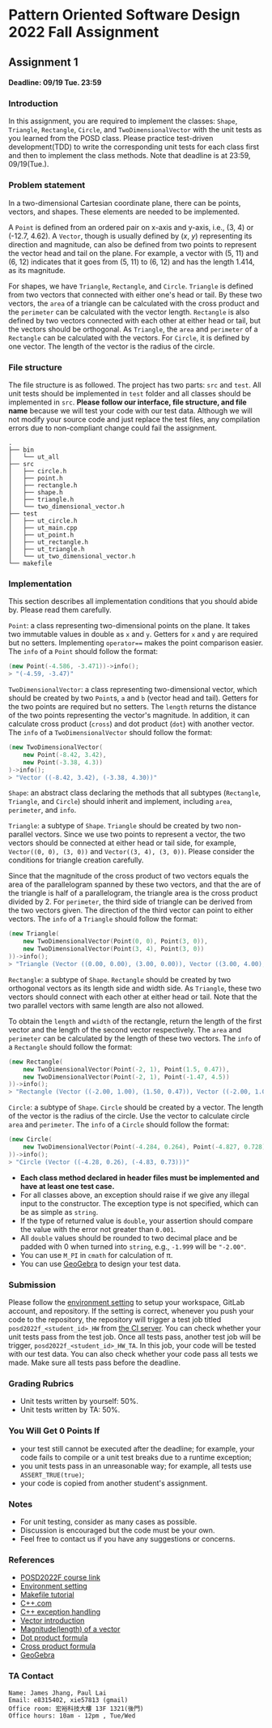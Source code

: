 # Pattern Oriented Software Design 2022 Fall Assignment

## Assignment 1
#### Deadline: 09/19 Tue. 23:59

### Introduction

In this assignment, you are required to implement the classes: `Shape`, `Triangle`, `Rectangle`, `Circle`, and `TwoDimensionalVector` with the unit tests as you learned from the POSD class. Please practice test-driven development(TDD) to write the corresponding unit tests for each class first and then to implement the class methods. Note that deadline is at 23:59, 09/19(Tue.).

### Problem statement

In a two-dimensional Cartesian coordinate plane, there can be points, vectors, and shapes. These elements are needed to be implemented.

A `Point` is defined from an ordered pair on x-axis and y-axis, i.e., (3, 4) or (-12.7, 4.62). A `Vector`, though is usually defined by (*x*, *y*) representing its direction and magnitude, can also be defined from two points to represent the vector head and tail on the plane. For example, a vector with (5, 11) and (6, 12) indicates that it goes from (5, 11) to (6, 12) and has the length 1.414, as its magnitude.

For shapes, we have `Triangle`, `Rectangle`, and `Circle`. `Triangle` is defined from two vectors that connected with either one's head or tail. By these two vectors, the `area` of a triangle can be calculated with the cross product and the `perimeter` can be calculated with the vector length. `Rectangle` is also defined by two vectors connected with each other at either head or tail, but the vectors should be orthogonal. As `Triangle`, the `area` and `perimeter` of a `Rectangle` can be calculated with the vectors. For `Circle`, it is defined by one vector. The length of the vector is the radius of the circle.

### File structure

The file structure is as followed. The project has two parts: `src` and `test`. All unit tests should be implemented in `test` folder and all classes should be implemented in `src`. **Please follow our interface, file structure, and file name** because we will test your code with our test data. Although we will not modify your source code and just replace the test files, any compilation errors due to non-compliant change could fail the assignment.
```
.
├── bin
│   └── ut_all
├── src
│   ├── circle.h
│   ├── point.h
│   ├── rectangle.h
│   ├── shape.h
│   ├── triangle.h
│   └── two_dimensional_vector.h
├── test
│   ├── ut_circle.h
│   ├── ut_main.cpp
│   ├── ut_point.h
│   ├── ut_rectangle.h
│   ├── ut_triangle.h
│   └── ut_two_dimensional_vector.h
└── makefile
```

### Implementation

This section describes all implementation conditions that you should abide by. Please read them carefully.

`Point`: a class representing two-dimensional points on the plane. It takes two immutable values in double as `x` and `y`. Getters for `x` and `y` are required but no setters. Implementing `operator==` makes the point comparison easier. The `info` of a `Point` should follow the format:
```c++
(new Point(-4.586, -3.471))->info();
> "(-4.59, -3.47)"
```

`TwoDimensionalVector`: a class representing two-dimensional vector, which should be created by two `Point`s, `a` and `b` (vector head and tail). Getters for the two points are required but no setters. The `length` returns the distance of the two points representing the vector's magnitude. In addition, it can calculate cross product (`cross`) and dot product (`dot`) with another vector. The `info` of a `TwoDimensionalVector` should follow the format:
```c++
(new TwoDimensionalVector(
    new Point(-8.42, 3.42),
    new Point(-3.38, 4.3))
)->info();
> "Vector ((-8.42, 3.42), (-3.38, 4.30))"
```

`Shape`: an abstract class declaring the methods that all subtypes (`Rectangle`, `Triangle`, and `Circle`) should inherit and implement, including `area`, `perimeter`, and `info`.

`Triangle`: a subtype of `Shape`. `Triangle` should be created by two non-parallel vectors. Since we use two points to represent a vector, the two vectors should be connected at either head or tail side, for example, `Vector((0, 0), (3, 0))` and `Vector((3, 4), (3, 0))`. Please consider the conditions for triangle creation carefully.

Since that the magnitude of the cross product of two vectors equals the area of the parallelogram spanned by these two vectors, and that the are of the triangle is half of a parallelogram, the triangle area is the cross product divided by 2. For `perimeter`, the third side of triangle can be derived from the two vectors given. The direction of the third vector can point to either vectors. The `info` of a `Triangle` should follow the format:
```c++
(new Triangle(
    new TwoDimensionalVector(Point(0, 0), Point(3, 0)),
    new TwoDimensionalVector(Point(3, 4), Point(3, 0))
))->info();
> "Triangle (Vector ((0.00, 0.00), (3.00, 0.00)), Vector ((3.00, 4.00), (3.00, 0.00)))"
```

`Rectangle`: a subtype of `Shape`. `Rectangle` should be created by two orthogonal vectors as its length side and width side. As `Triangle`, these two vectors should connect with each other at either head or tail. Note that the two parallel vectors with same length are also not allowed.

To obtain the `length` and `width` of the rectangle, return the length of the first vector and the length of the second vector respectively. The `area` and `perimeter` can be calculated by the length of these two vectors. The `info` of a `Rectangle` should follow the format:
```c++
(new Rectangle(
    new TwoDimensionalVector(Point(-2, 1), Point(1.5, 0.47)),
    new TwoDimensionalVector(Point(-2, 1), Point(-1.47, 4.5))
))->info();
> "Rectangle (Vector ((-2.00, 1.00), (1.50, 0.47)), Vector ((-2.00, 1.00), (-1.47, 4.50)))"
```

`Circle`: a subtype of `Shape`. `Circle` should be created by a vector. The length of the vector is the radius of the circle. Use the vector to calculate circle `area` and `perimeter`. The `info` of a `Circle` should follow the format:
```c++
(new Circle(
    new TwoDimensionalVector(Point(-4.284, 0.264), Point(-4.827, 0.728))
))->info();
> "Circle (Vector ((-4.28, 0.26), (-4.83, 0.73)))"
```

- **Each class method declared in header files must be implemented and have at least one test case.**
- For all classes above, an exception should raise if we give any illegal input to the constructor. The exception type is not specified, which can be as simple as `string`.
- If the type of returned value is `double`, your assertion should compare the value with the error not greater than `0.001`.
- All `double` values should be rounded to two decimal place and be padded with 0 when turned into `string`, e.g., `-1.999` will be `"-2.00"`.
- You can use `M_PI` in `cmath` for calculation of π.
- You can use [GeoGebra](https://www.geogebra.org/calculator) to design your test data.

### Submission

Please follow the [environment setting](http://140.124.181.100/course/environment_setting) to setup your workspace, GitLab account, and repository. If the setting is correct, whenever you push your code to the repository, the repository will trigger a test job titled `posd2022f_<student_id>_HW` from [the CI server](http://140.124.181.97:8080/). You can check whether your unit tests pass from the test job. Once all tests pass, another test job will be trigger, `posd2022f_<student_id>_HW_TA`. In this job, your code will be tested with our test data. You can also check whether your code pass all tests we made. Make sure all tests pass before the deadline.

### Grading Rubrics

- Unit tests written by yourself: 50%.
- Unit tests written by TA: 50%.

### You Will Get 0 Points If

- your test still cannot be executed after the deadline; for example, your code fails to compile or a unit test breaks due to a runtime exception;
- you unit tests pass in an unreasonable way; for example, all tests use `ASSERT_TRUE(true)`;
- your code is copied from another student's assignment.


### Notes

- For unit testing, consider as many cases as possible.
- Discussion is encouraged but the code must be your own.
- Feel free to contact us if you have any suggestions or concerns.

### References

- [POSD2022F course link](http://140.124.181.100/yccheng/posd2022f)
- [Environment setting](http://140.124.181.100/course/environment_setting)
- [Makefile tutorial](http://140.124.181.100/course/makefile_tutorial)
- [C++.com](http://www.cplusplus.com/reference/)
- [C++ exception handling](https://www.tutorialspoint.com/cplusplus/cpp_exceptions_handling.htm)
- [Vector introduction](https://mathinsight.org/cross_product_formula)
- [Magnitude(length) of a vector](https://mathinsight.org/definition/magnitude_vector)
- [Dot product formula](https://mathinsight.org/dot_product_formula_components)
- [Cross product formula](https://mathinsight.org/cross_product_formula)
- [GeoGebra](https://www.geogebra.org/calculator)

### TA Contact

    Name: James Jhang, Paul Lai
    Email: e8315402, xie57813 (gmail)
    Office room: 宏裕科技大樓 13F 1321(後門)
    Office hours: 10am - 12pm , Tue/Wed